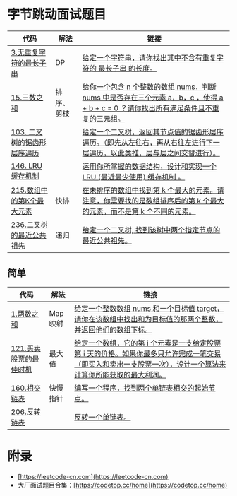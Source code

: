 # 字节跳动面试题目

| 代码 | 解法 | 链接 |
| ---- | ---- | ---- |
| [3.无重复字符的最长子串](../LeetCode/Java/dp/LengthOfLongestSubstring.java) | DP | [给定一个字符串，请你找出其中不含有重复字符的 最长子串 的长度。](https://leetcode-cn.com/problems/longest-substring-without-repeating-characters/)  |
| [15.三数之和](../LeetCode/Java/ThreeSum.java) | 排序、剪枝 | [给你一个包含 n 个整数的数组 nums，判断 nums 中是否存在三个元素 a，b，c ，使得 a + b + c = 0 ？请你找出所有满足条件且不重复的三元组。](https://leetcode-cn.com/problems/3sum/) |
| [103. 二叉树的锯齿形层序遍历](../LeetCode/Java/tree/ZigzagLevelOrder.java) |   | [给定一个二叉树，返回其节点值的锯齿形层序遍历。（即先从左往右，再从右往左进行下一层遍历，以此类推，层与层之间交替进行）。](https://leetcode-cn.com/problems/binary-tree-zigzag-level-order-traversal/) |
| [146. LRU 缓存机制](../LeetCode/Java/LRUCache.java)| | [运用你所掌握的数据结构，设计和实现一个  LRU (最近最少使用) 缓存机制 。](https://leetcode-cn.com/problems/lru-cache/) |
| [215.数组中的第K个最大元素](../LeetCode/Java/FindKthLargest.java) |  快排  | [在未排序的数组中找到第 k 个最大的元素。请注意，你需要找的是数组排序后的第 k 个最大的元素，而不是第 k 个不同的元素。](https://leetcode-cn.com/problems/kth-largest-element-in-an-array/) |
| [236.二叉树的最近公共祖先](../LeetCode/Java/tree/LowestCommonAncestor1.java) |  递归 | [给定一个二叉树, 找到该树中两个指定节点的最近公共祖先。](https://leetcode-cn.com/problems/lowest-common-ancestor-of-a-binary-tree/) |

## 简单

| 代码 | 解法 | 链接 |
| ---- | ---- | ---- |
| [1.两数之和](../LeetCode/Java/array/TwoSum.java) | Map映射 | [给定一个整数数组 nums 和一个目标值 target，请你在该数组中找出和为目标值的那两个整数，并返回他们的数组下标。](https://leetcode-cn.com/problems/two-sum/) |
| [121.买卖股票的最佳时机](../LeetCode/Java/dp/MaxProfit.java) | 最大值 | [给定一个数组，它的第 i 个元素是一支给定股票第 i 天的价格。如果你最多只允许完成一笔交易（即买入和卖出一支股票一次），设计一个算法来计算你所能获取的最大利润。](https://leetcode-cn.com/problems/best-time-to-buy-and-sell-stock/) |
| [160.相交链表](../LeetCode/Java/linklist/GetIntersectionNode.java) |  快慢指针 | [编写一个程序，找到两个单链表相交的起始节点。](https://leetcode-cn.com/problems/intersection-of-two-linked-lists/) |
| [206.反转链表](../LeetCode/Java/linklist/ReverseList.java) | | [反转一个单链表。](https://leetcode-cn.com/problems/reverse-linked-list/) |

# 附录

 - [https://leetcode-cn.com](https://leetcode-cn.com)
 - 大厂面试题目合集：[https://codetop.cc/home](https://codetop.cc/home)